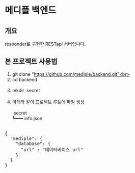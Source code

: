 # 메디플 백엔드

## 개요

responder로 구현한 RESTapi 서버입니다.

## 본 프로젝트 사용법

1. git clone "https://github.com/mediple/backend.git"<br><br>
2. cd backend<br><br>
3. mkdir .secret<br><br>
4. 아래와 같이 프로젝트 루트에 파일 생성<br><br>
 .secret<br>
┗━━━ info.json<br><br>
<pre>{
  "mediple": {
    "database": {
      "url" : "데이터베이스 url"
    }
  }
}</pre>